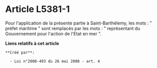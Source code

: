 # Article L5381-1

Pour l'application de la présente partie à Saint-Barthélemy, les mots : " préfet maritime " sont remplacés par les mots : "
représentant du Gouvernement pour l'action de l'Etat en mer ".

**Liens relatifs à cet article**

	**Créé par**:

	  - Loi n°2008-493 du 26 mai 2008 - art. 4
